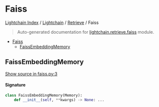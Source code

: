 # Faiss

[Lightchain Index](../../README.md#lightchain-index) /
[Lightchain](../index.md#lightchain) /
[Retrieve](./index.md#retrieve) /
Faiss

> Auto-generated documentation for [lightchain.retrieve.faiss](../../../lightchain/retrieve/faiss.py) module.

- [Faiss](#faiss)
  - [FaissEmbeddingMemory](#faissembeddingmemory)

## FaissEmbeddingMemory

[Show source in faiss.py:3](../../../lightchain/retrieve/faiss.py#L3)

#### Signature

```python
class FaissEmbeddingMemory(Memory):
    def __init__(self, **kwargs) -> None: ...
```